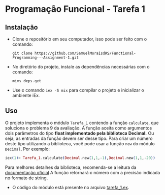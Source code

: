 # Programação Funcional - Tarefa 1


## Instalação

* Clone o repositório em seu computador, isso pode ser feito com o comando:
  ```
  git clone https://github.com/SamuelMoraisdRS/Functional-Programming---Assignment-1.git 
  ```
* No diretório do projeto, instale as dependências necessárias com o comando:
  ```
  mixs deps.get
  ``` 
* Use o comando  ``iex -S mix`` para compilar o projeto e inicializar o ambiente iEx.

## Uso
O projeto implementa o módulo ``Tarefa_1`` contendo a função ``calculate``, que soluciona o problema 9 da avaliação. A função aceita como argumentos dois parâmetros do tipo **float implementado pela biblioteca Decimal.** Ou seja, as entradas da função devem ser desse tipo. Para criar um número deste tipo utilizando a biblioteca, você pode usar a função ``new`` do módulo ``Decimal``. Por exemplo:
  ```elixir
  iex(1)> Tarefa_1.calculate(Decimal.new(1,1,-1),Decimal.new(1,1,-20)) 
  ```
Para melhores detalhes da biblioteca, recomenda-se a leitura da [documentação oficial](https://hexdocs.pm/decimal/readme.html)
A função retornará o número com a precisão indicada no formato de string.
* O código do módulo está presente no arquivo [tarefa_1.ex](./lib/tarefa_1.ex).



